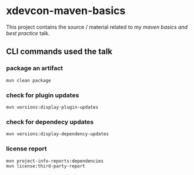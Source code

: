 
# xdevcon-maven-basics
This project contains the source / material related to my *maven basics and best practice* talk.

## CLI commands used the talk

### package an artifact
    mvn clean package
	
### check for plugin updates
    mvn versions:display-plugin-updates
	
### check for dependecy updates
    mvn versions:display-dependency-updates
	
### license report 
    mvn project-info-reports:dependencies
    mvn license:third-party-report
